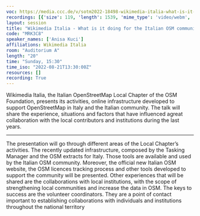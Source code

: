 ```yaml
---
voc: https://media.ccc.de/v/sotm2022-18498-wikimedia-italia-what-is-it-doing-for-the-italian-osm-community-
recordings: [{'size': 119, 'length': 1539, 'mime_type': 'video/webm', 'language': 'eng', 'filename': 'sotm2022-18498-eng-Wikimedia_Italia_-_What_is_it_doing_for_the_Italian_OSM_community_webm-hd.webm', 'state': 'new', 'folder': 'webm-hd', 'high_quality': True, 'width': 1920, 'height': 1080, 'updated_at': '2022-10-02T22:17:18.767+02:00', 'recording_url': 'https://cdn.media.ccc.de/events/sotm/2022/webm-hd/sotm2022-18498-eng-Wikimedia_Italia_-_What_is_it_doing_for_the_Italian_OSM_community_webm-hd.webm', 'url': 'https://api.media.ccc.de/public/recordings/62569', 'event_url': 'https://api.media.ccc.de/public/events/f88ca309-d9b5-57aa-aa79-0087de35c60a', 'conference_url': 'https://api.media.ccc.de/public/conferences/sotm2022'}, {'size': 57, 'length': 1539, 'mime_type': 'video/webm', 'language': 'eng', 'filename': 'sotm2022-18498-eng-Wikimedia_Italia_-_What_is_it_doing_for_the_Italian_OSM_community_webm-sd.webm', 'state': 'new', 'folder': 'webm-sd', 'high_quality': False, 'width': 720, 'height': 576, 'updated_at': '2022-10-02T21:41:33.076+02:00', 'recording_url': 'https://cdn.media.ccc.de/events/sotm/2022/webm-sd/sotm2022-18498-eng-Wikimedia_Italia_-_What_is_it_doing_for_the_Italian_OSM_community_webm-sd.webm', 'url': 'https://api.media.ccc.de/public/recordings/62547', 'event_url': 'https://api.media.ccc.de/public/events/f88ca309-d9b5-57aa-aa79-0087de35c60a', 'conference_url': 'https://api.media.ccc.de/public/conferences/sotm2022'}, {'size': 39, 'length': 1539, 'mime_type': 'video/mp4', 'language': 'eng', 'filename': 'sotm2022-18498-eng-Wikimedia_Italia_-_What_is_it_doing_for_the_Italian_OSM_community_sd.mp4', 'state': 'new', 'folder': 'h264-sd', 'high_quality': False, 'width': 720, 'height': 576, 'updated_at': '2022-10-02T21:39:16.379+02:00', 'recording_url': 'https://cdn.media.ccc.de/events/sotm/2022/h264-sd/sotm2022-18498-eng-Wikimedia_Italia_-_What_is_it_doing_for_the_Italian_OSM_community_sd.mp4', 'url': 'https://api.media.ccc.de/public/recordings/62543', 'event_url': 'https://api.media.ccc.de/public/events/f88ca309-d9b5-57aa-aa79-0087de35c60a', 'conference_url': 'https://api.media.ccc.de/public/conferences/sotm2022'}, {'size': 23, 'length': 1539, 'mime_type': 'audio/mpeg', 'language': 'eng', 'filename': 'sotm2022-18498-eng-Wikimedia_Italia_-_What_is_it_doing_for_the_Italian_OSM_community_mp3.mp3', 'state': 'new', 'folder': 'mp3', 'high_quality': False, 'width': 0, 'height': 0, 'updated_at': '2022-10-02T21:38:49.896+02:00', 'recording_url': 'https://cdn.media.ccc.de/events/sotm/2022/mp3/sotm2022-18498-eng-Wikimedia_Italia_-_What_is_it_doing_for_the_Italian_OSM_community_mp3.mp3', 'url': 'https://api.media.ccc.de/public/recordings/62542', 'event_url': 'https://api.media.ccc.de/public/events/f88ca309-d9b5-57aa-aa79-0087de35c60a', 'conference_url': 'https://api.media.ccc.de/public/conferences/sotm2022'}, {'size': 83, 'length': 1539, 'mime_type': 'video/mp4', 'language': 'eng', 'filename': 'sotm2022-18498-eng-Wikimedia_Italia_-_What_is_it_doing_for_the_Italian_OSM_community_hd.mp4', 'state': 'new', 'folder': 'h264-hd', 'high_quality': True, 'width': 1920, 'height': 1080, 'updated_at': '2022-10-02T21:17:21.538+02:00', 'recording_url': 'https://cdn.media.ccc.de/events/sotm/2022/h264-hd/sotm2022-18498-eng-Wikimedia_Italia_-_What_is_it_doing_for_the_Italian_OSM_community_hd.mp4', 'url': 'https://api.media.ccc.de/public/recordings/62537', 'event_url': 'https://api.media.ccc.de/public/events/f88ca309-d9b5-57aa-aa79-0087de35c60a', 'conference_url': 'https://api.media.ccc.de/public/conferences/sotm2022'}]
layout: session
title: "Wikimedia Italia - What is it doing for the Italian OSM community?"
code: "MRK3C8"
speaker_names: ['Anisa Kuci']
affiliations: Wikimedia Italia
room: "Auditorium A"
length: "20"
time: "Sunday, 15:30"
time_iso: "2022-08-21T13:30:00Z"
resources: []
recording: True
---
```


Wikimedia Italia, the Italian OpenStreetMap Local Chapter of the OSM Foundation, presents its activities, online infrastructure developed to support OpenStreetMap in Italy and the Italian community. The talk will share the experience, situations and factors that have influenced agreat collaboration with the local contributors and institutions during the last years.

<hr>

The presentation will go through different areas of the Local Chapter’s activities. The recently updated infrastructure, composed by the Tasking Manager and the OSM extracts for Italy. Those tools are available and used by the Italian OSM community. Moreover, the official new Italian OSM website, the OSM licences tracking process and other tools developed to support the community will be presented.
Other experiences that will be shared are the collaborations with local institutions, with the scope of strengthening local communities and increase the data in OSM. The keys to success are the volunteer coordinators. They are a point of contact important to establishing collaborations with individuals and institutions throughout the national territory

